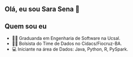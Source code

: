 ## Olá, eu sou Sara Sena :cherry_blossom: 

## Quem sou eu
- :woman_student: Graduanda em Engenharia de Software na Ucsal.
- :woman_technologist: Bolsista do Time de Dados no Cidacs/Fiocruz-BA.
- :computer: Iniciante na área de Dados: Java, Python, R, PySpark.
